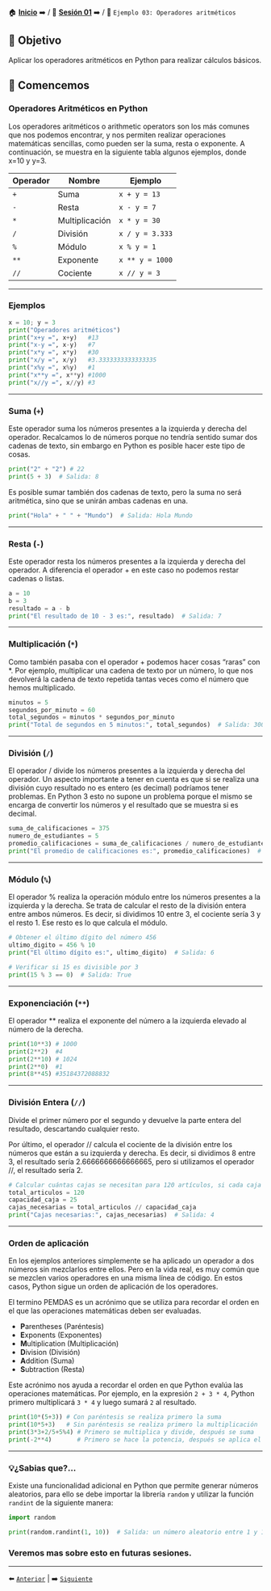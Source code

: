 🏠 [**Inicio**](../../Readme.md) ➡️ / 📖 [**Sesión 01**](../Readme.md) ➡️ / 📝 `Ejemplo 03: Operadores aritméticos`

## 🎯 Objetivo

Aplicar los operadores aritméticos en Python para realizar cálculos básicos.

## 🚀 Comencemos

### Operadores Aritméticos en Python

Los operadores aritméticos o arithmetic operators son los más comunes que nos podemos encontrar, y nos permiten realizar operaciones matemáticas sencillas, como pueden ser la suma, resta o exponente. A continuación, se muestra en la siguiente tabla algunos ejemplos, donde x=10 y y=3.

| Operador | Nombre         | Ejemplo         |
|----------|----------------|-----------------|
| `+`      | Suma           | `x + y = 13`    |
| `-`      | Resta          | `x - y = 7`     |
| `*`      | Multiplicación | `x * y = 30`    |
| `/`      | División       | `x / y = 3.333` |
| `%`      | Módulo         | `x % y = 1`     |
| `**`     | Exponente      | `x ** y = 1000` |
| `//`     | Cociente       | `x // y = 3`    |

---

### Ejemplos

```python
x = 10; y = 3
print("Operadores aritméticos")
print("x+y =", x+y)   #13
print("x-y =", x-y)   #7
print("x*y =", x*y)   #30
print("x/y =", x/y)   #3.3333333333333335
print("x%y =", x%y)   #1
print("x**y =", x**y) #1000
print("x//y =", x//y) #3
```
---
### Suma (`+`)

Este operador suma los números presentes a la izquierda y derecha del operador. Recalcamos lo de números porque no tendría sentido sumar dos cadenas de texto, sin embargo en Python es posible hacer este tipo de cosas.

```python
print("2" + "2") # 22
print(5 + 3)  # Salida: 8
```
Es posible sumar también dos cadenas de texto, pero la suma no será aritmética, sino que se unirán ambas cadenas en una.

```python
print("Hola" + " " + "Mundo")  # Salida: Hola Mundo
```
---
### Resta (`-`)

Este operador resta los números presentes a la izquierda y derecha del operador. A diferencia el operador + en este caso no podemos restar cadenas o listas.

```python
a = 10
b = 3
resultado = a - b
print("El resultado de 10 - 3 es:", resultado)  # Salida: 7
```

---

### Multiplicación (`*`)

Como también pasaba con el operador + podemos hacer cosas “raras” con *. Por ejemplo, multiplicar una cadena de texto por un número, lo que nos devolverá la cadena de texto repetida tantas veces como el número que hemos multiplicado.

```python
minutos = 5
segundos_por_minuto = 60
total_segundos = minutos * segundos_por_minuto
print("Total de segundos en 5 minutos:", total_segundos)  # Salida: 300
```

---

### División (`/`)

El operador / divide los números presentes a la izquierda y derecha del operador. Un aspecto importante a tener en cuenta es que si se realiza una división cuyo resultado no es entero (es decimal) podríamos tener problemas. En Python 3 esto no supone un problema porque el mismo se encarga de convertir los números y el resultado que se muestra si es decimal.

```python
suma_de_calificaciones = 375
numero_de_estudiantes = 5
promedio_calificaciones = suma_de_calificaciones / numero_de_estudiantes
print("El promedio de calificaciones es:", promedio_calificaciones)  # Salida: 75.0
```

---

### Módulo (`%`)

El operador % realiza la operación módulo entre los números presentes a la izquierda y la derecha. Se trata de calcular el resto de la división entera entre ambos números. Es decir, si dividimos 10 entre 3, el cociente sería 3 y el resto 1. Ese resto es lo que calcula el módulo.

```python
# Obtener el último dígito del número 456
ultimo_digito = 456 % 10
print("El último dígito es:", ultimo_digito)  # Salida: 6
```

```python
# Verificar si 15 es divisible por 3
print(15 % 3 == 0)  # Salida: True
```
---

### Exponenciación (`**`)

El operador ** realiza el exponente del número a la izquierda elevado al número de la derecha.

```python
print(10**3) # 1000
print(2**2)  #4
print(2**10) # 1024
print(2**0)  #1
print(8**45) #35184372088832
```
---

### División Entera (`//`)

Divide el primer número por el segundo y devuelve la parte entera del resultado, descartando cualquier resto.

Por último, el operador // calcula el cociente de la división entre los números que están a su izquierda y derecha. Es decir, si dividimos 8 entre 3, el resultado sería 2.6666666666666665, pero si utilizamos el operador //, el resultado sería 2.

```python
# Calcular cuántas cajas se necesitan para 120 artículos, si cada caja puede contener 25 artículos.
total_articulos = 120
capacidad_caja = 25
cajas_necesarias = total_articulos // capacidad_caja
print("Cajas necesarias:", cajas_necesarias)  # Salida: 4
```
---

### Orden de aplicación

En los ejemplos anteriores simplemente se ha aplicado un operador a dos números sin mezclarlos entre ellos. Pero en la vida real, es muy común que se mezclen varios operadores en una misma línea de código. En estos casos, Python sigue un orden de aplicación de los operadores.

El termino PEMDAS es un acrónimo que se utiliza para recordar el orden en el que las operaciones matemáticas deben ser evaluadas.  

- **P**arentheses (Paréntesis)
- **E**xponents (Exponentes)
- **M**ultiplication (Multiplicación)
- **D**ivision (División)
- **A**ddition (Suma)
- **S**ubtraction (Resta)

Este acrónimo nos ayuda a recordar el orden en que Python evalúa las operaciones matemáticas. Por ejemplo, en la expresión `2 + 3 * 4`, Python primero multiplicará `3 * 4` y luego sumará `2` al resultado.

```python
print(10*(5+3)) # Con paréntesis se realiza primero la suma
print(10*5+3)   # Sin paréntesis se realiza primero la multiplicación
print(3*3+2/5+5%4) # Primero se multiplica y divide, después se suma
print(-2**4)       # Primero se hace la potencia, después se aplica el signo negativo
```

---

### 💡¿Sabias que?... 

Existe una funcionalidad adicional en Python que permite generar números aleatorios, para ello se debe importar la librería `random` y utilizar la función `randint` de la siguiente manera:

```python
import random

print(random.randint(1, 10))  # Salida: un número aleatorio entre 1 y 10
```

### Veremos mas sobre esto en futuras sesiones.
---

⬅️ [`Anterior`](../Readme.md) | ➡️ [`Siguiente`](../Ejemplo-04/Readme.md)